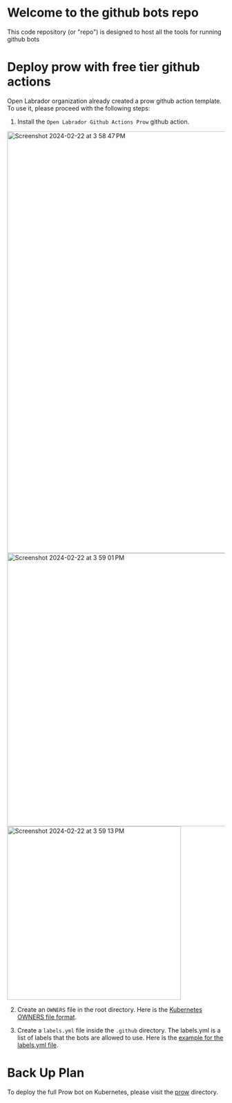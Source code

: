 # Welcome to the github bots repo
This code repository (or "repo") is designed to host all the tools for running github bots

# Deploy prow with free tier github actions

Open Labrador organization already created a prow github action template. To use it, please proceed with the following steps:
1. Install the `Open Labrador Github Actions Prow` github action.

  <img width="977" alt="Screenshot 2024-02-22 at 3 58 47 PM" src="https://github.com/open-labrador/github-bots/assets/10889249/f85d4393-d041-4435-9c42-4798991751c1">
  <break></break>
  <img width="633" alt="Screenshot 2024-02-22 at 3 59 01 PM" src="https://github.com/open-labrador/github-bots/assets/10889249/a7f2d85e-2eb0-43f4-93bb-e23840c74087">
  <break></break>
  <img width="402" alt="Screenshot 2024-02-22 at 3 59 13 PM" src="https://github.com/open-labrador/github-bots/assets/10889249/c067faa6-6b80-45fe-b171-721e4a07664a">

2. Create an `OWNERS` file in the root directory. Here is the [Kubernetes OWNERS file format](https://www.kubernetes.dev/docs/guide/owners/).

3. Create a `labels.yml` file inside the `.github` directory. The labels.yml is a list of labels that the bots are allowed to use. Here is the [example for the labels.yml file](/.github/labels.yml).

# Back Up Plan
To deploy the full Prow bot on Kubernetes, please visit the [prow](/prow) directory.
   
